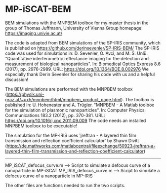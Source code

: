 # MP-iSCAT-BEM
BEM simulations with the MNPBEM toolbox for my master thesis in the group of Thomas Juffmann, University of Vienna
Group homepage: https://imaging.univie.ac.at/

The code is adapted from BEM simulations of the SP-IRIS community, which is published on https://github.com/derinsevenler/SP-IRIS-BEM/
The SP-IRIS code was used for simulations in: D. Sevenler, O. Avci, and M. S. Ünlü. "Quantitative interferometric reflectance imaging for the detection and measurement of biological nanoparticles". In: Biomedical Optics Express 8.6 (2017), pp. 2976-2989. URL: https://doi.org/10.1364/BOE.8.002976
We especially thank Derin Sevenler for sharing his code with us and a helpful discussion!

The BEM simulations are performed with the MNPBEM toolbox (https://physik.uni-graz.at/~uxh/mnpbem/html/mnpbem_product_page.html).
The toolbox is published in: U. Hohenester and A. Trügler. "MNPBEM - A Matlab toolbox for the simulation of plasmonic nanoparticles". In: Computer Physics Communications 183.2 (2012), pp. 370-381. URL: https://doi.org/10.1016/j.cpc.2011.09.009
The code needs an installed MNPBEM toolbox to be executable!

The simulation for the MP-IRIS uses 'jreftran - A layered thin film transmission and reflection coefficient calculator' by Shawn Divitt (https://de.mathworks.com/matlabcentral/fileexchange/50923-jreftran-a-layered-thin-film-transmission-and-reflection-coefficient-calculator)

-----------------------

MP_iSCAT_defocus_curve.m --> Script to simulate a defocus curve of a nanoparticle in MP-iSCAT
MP_IRIS_defocus_curve.m --> Script to simulate a defocus curve of a nanoparticle in MP-IRIS

The other files are functions needed to run the two scripts.

